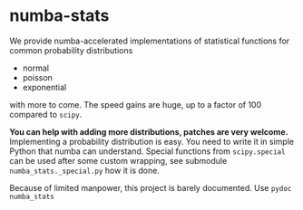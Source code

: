 # numba-stats

We provide numba-accelerated implementations of statistical functions for common probability distributions

* normal
* poisson
* exponential

with more to come. The speed gains are huge, up to a factor of 100 compared to `scipy`.

**You can help with adding more distributions, patches are very welcome.** Implementing a probability distribution is easy. You need to write it in simple Python that numba can understand. Special functions from `scipy.special` can be used after some custom wrapping, see submodule `numba_stats._special.py` how it is done.

Because of limited manpower, this project is barely documented. Use `pydoc numba_stats`
